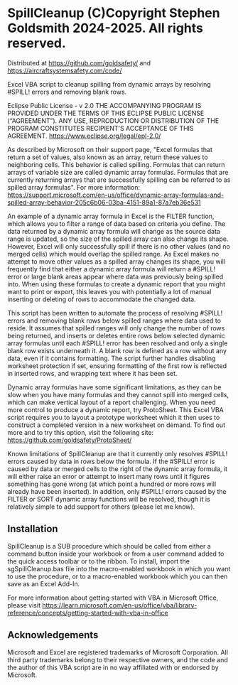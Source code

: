 # SpillCleanup (C)Copyright Stephen Goldsmith 2024-2025. All rights reserved.
Distributed at https://github.com/goldsafety/ and https://aircraftsystemsafety.com/code/

Excel VBA script to cleanup spilling from dynamic arrays by resolving #SPILL! errors and removing blank rows.

Eclipse Public License - v 2.0
THE ACCOMPANYING PROGRAM IS PROVIDED UNDER THE TERMS OF THIS ECLIPSE PUBLIC LICENSE (“AGREEMENT”).
ANY USE, REPRODUCTION OR DISTRIBUTION OF THE PROGRAM CONSTITUTES RECIPIENT'S ACCEPTANCE OF THIS AGREEMENT.
https://www.eclipse.org/legal/epl-2.0/

As described by Microsoft on their support page, "Excel formulas that return a set of values, also known
as an array, return these values to neighboring cells. This behavior is called spilling. Formulas that can
return arrays of variable size are called dynamic array formulas. Formulas that are currently returning
arrays that are successfully spilling can be referred to as spilled array formulas". For more information:
https://support.microsoft.com/en-us/office/dynamic-array-formulas-and-spilled-array-behavior-205c6b06-03ba-4151-89a1-87a7eb36e531

An example of a dynamic array formula in Excel is the FILTER function, which allows you to filter a range
of data based on criteria you define. The data returned by a dynamic array formula will change as the
source data range is updated, so the size of the spilled array can also change its shape. However, Excel
will only successfully spill if there is no other values (and no merged cells) which would overlap the
spilled range. As Excel makes no attempt to move other values as a spilled array changes its shape, you
will frequently find that either a dynamic array formula will return a #SPILL! error or large blank areas
appear where data was previously being spilled into. When using these formulas to create a dynamic report
that you might want to print or export, this leaves you with potentially a lot of manual inserting or
deleting of rows to accommodate the changed data.

This script has been written to automate the process of resolving #SPILL! errors and removing blank rows
below spilled ranges where data used to reside. It assumes that spilled ranges will only change the number
of rows being returned, and inserts or deletes entire rows below selected dynamic array formulas until
each #SPILL! error has been resolved and only a single blank row exists underneath it. A blank row is
defined as a row without any data, even if it contains formatting. The script further handles disabling
worksheet protection if set, ensuring formatting of the first row is reflected in inserted rows, and
wrapping text where it has been set.

Dynamic array formulas have some significant limitations, as they can be slow when you have many formulas
and they cannot spill into merged cells, which can make vertical layout of a report challenging. When you
need more control to produce a dynamic report, try ProtoSheet. This Excel VBA script requires you to
layout a prototype worksheet which it then uses to construct a completed version in a new worksheet on
demand. To find out more and to try this option, visit the following site:
https://github.com/goldsafety/ProtoSheet/

Known limitations of SpillCleanup are that it currently only resolves #SPILL! errors caused by data in
rows below the formula. If the #SPILL! error is caused by data or merged cells to the right of the dynamic
array formula, it will either raise an error or attempt to insert many rows until it figures something has
gone wrong (at which point a hundred or more rows will already have been inserted). In addition, only
#SPILL! errors caused by the FILTER or SORT dynamic array functions will be resolved, though it is
relatively simple to add support for others (please let me know).

## Installation

SpillCleanup is a SUB procedure which should be called from either a command button inside your workbook
or from a user command added to the quick access toolbar or to the ribbon. To install, import the
sgSpillCleanup.bas file into the macro-enabled workbook in which you want to use the procedure, or to a
macro-enabled workbook which you can then save as an Excel Add-In.

For more information about getting started with VBA in Microsoft Office, please visit
https://learn.microsoft.com/en-us/office/vba/library-reference/concepts/getting-started-with-vba-in-office

## Acknowledgements

Microsoft and Excel are registered trademarks of Microsoft Corporation. All third party trademarks belong
to their respective owners, and the code and the author of this VBA script are in no way affiliated with
or endorsed by Microsoft.